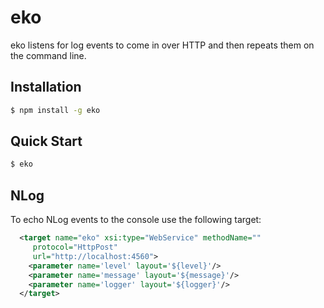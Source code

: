 # eko
eko listens for log events to come in over HTTP and then repeats them on the command line.

## Installation

```bash
$ npm install -g eko
```
## Quick Start

```bash
$ eko
```

## NLog
To echo NLog events to the console use the following target:

``` xml
  <target name="eko" xsi:type="WebService" methodName=""
  	 protocol="HttpPost"
  	 url="http://localhost:4560">
    <parameter name='level' layout='${level}'/>
    <parameter name='message' layout='${message}'/>
    <parameter name='logger' layout='${logger}'/>
  </target>
```
